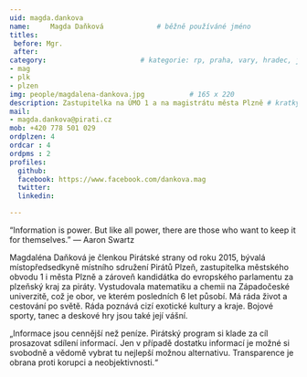 ```yaml
---
uid: magda.dankova
name:     Magda Daňková      		# běžně používáné jméno
titles:
 before: Mgr.
 after: 
category:						# kategorie: rp, praha, vary, hradec, jmk, senat
- mag
- plk
- plzen                 
img: people/magdalena-dankova.jpg           # 165 x 220
description: Zastupitelka na ÚMO 1 a na magistrátu města Plzně # kratký popis, max 160 znaků
mail:
- magda.dankova@pirati.cz
mob: +420 778 501 029
ordplzen: 4
ordcar : 4
ordpms : 2
profiles:
  github: 
  facebook: https://www.facebook.com/dankova.mag
  twitter:
  linkedin: 

---
```

“Information is power. But like all power, there are those who want to keep it for themselves.” ― Aaron Swartz

Magdaléna Daňková je členkou Pirátské strany od roku 2015, bývalá místopředsedkyně místního sdružení Pirátů Plzeň, zastupitelka městského obvodu 1 i města Plzně a zároveň kandidátka do evropského parlamentu za plzeňský kraj za piráty. Vystudovala matematiku a chemii na Západočeské univerzitě, což je obor, ve kterém posledních 6 let působí. Má ráda život a cestování po světě. Ráda poznává cizí exotické kultury a kraje. Bojové sporty, tanec a deskové hry jsou také její vášní. 

„Informace jsou cennější než peníze. Pirátský program si klade za cíl prosazovat sdílení informací. Jen v případě dostatku informací je možné si svobodně a vědomě vybrat tu nejlepší možnou alternativu. Transparence je obrana proti korupci a neobjektivnosti.“ 
